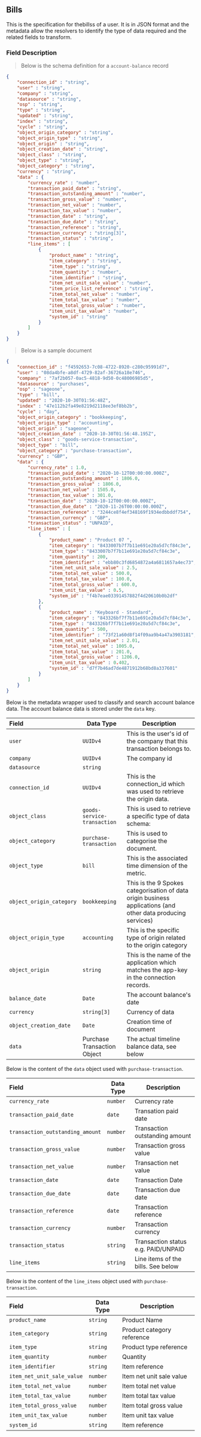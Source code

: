 ## Bills

This is the specification for thebillss of a user. It is in JSON format and the metadata allow the resolvers to identify the type of data required and the related fields to transform.

### Field Description

> Below is the schema definition for a `account-balance` record


```json
{
    "connection_id" : "string",
    "user" : "string",
    "company" : "string",
    "datasource" : "string",
    "osp" : "string",
    "type" : "string",
    "updated" : "string",
    "index" : "string",
    "cycle" : "string",
    "object_origin_category" : "string",
    "object_origin_type" : "string",
    "object_origin" : "string",
    "object_creation_date" : "string",
    "object_class" : "string",
    "object_type" : "string",
    "object_category" : "string",
    "currency" : "string",
    "data" : {
        "currency_rate" : "number",
        "transaction_paid_date" : "string",
        "transaction_outstanding_amount" : "number",
        "transaction_gross_value" : "number",
        "transaction_net_value" : "number",
        "transaction_tax_value" : "number",
        "transaction_date" : "string",
        "transaction_due_date" : "string",
        "transaction_reference" : "string",
        "transaction_currency" : "string[3]",
        "transaction_status" : "string",
        "line_items" : [
            {
                "product_name" : "string",
                "item_category" : "string",
                "item_type" : "string",
                "item_quantity" : "number",
                "item_identifier" : "string",
                "item_net_unit_sale_value" : "number",
                "item_price_list_reference" : "string",
                "item_total_net_value" : "number",
                "item_total_tax_value" : "number",
                "item_total_gross_value" : "number",
                "item_unit_tax_value" : "number",
                "system_id" : "string"
            }
        ]
    }
}
```

> Below is a sample document

```json
{
    "connection_id" : "f4592653-7c08-4722-8920-c280c95991d7",
    "user" : "08da4bfe-a8df-4729-82af-36726a18e746",
    "company" : "7af2b057-0ac5-4818-9d50-0c48006985d5",
    "datasource" : "purchases",
    "osp" : "sageone",
    "type" : "bill",
    "updated" : "2020-10-30T01:56:48Z",
    "index" : "47e112b2fa49e8219d2118ee3ef8bb2b",
    "cycle" : "day",
    "object_origin_category" : "bookkeeping",
    "object_origin_type" : "accounting",
    "object_origin" : "sageone",
    "object_creation_date" : "2020-10-30T01:56:48.195Z",
    "object_class" : "goods-service-transaction",
    "object_type" : "bill",
    "object_category" : "purchase-transaction",
    "currency" : "GBP",
    "data" : {
        "currency_rate" : 1.0,
        "transaction_paid_date" : "2020-10-12T00:00:00.000Z",
        "transaction_outstanding_amount" : 1806.0,
        "transaction_gross_value" : 1806.0,
        "transaction_net_value" : 1505.0,
        "transaction_tax_value" : 301.0,
        "transaction_date" : "2020-10-12T00:00:00.000Z",
        "transaction_due_date" : "2020-11-26T00:00:00.000Z",
        "transaction_reference" : "3244ce8f4ef348169f1934edbbddf754",
        "transaction_currency" : "GBP",
        "transaction_status" : "UNPAID",
        "line_items" : [
            {
                "product_name" : "Product 07 ",
                "item_category" : "8433007b7f7b11e691e20a5d7cf84c3e",
                "item_type" : "8433007b7f7b11e691e20a5d7cf84c3e",
                "item_quantity" : 200,
                "item_identifier" : "ebb80c3fd6854872a4a6811657a4ec73",
                "item_net_unit_sale_value" : 2.5,
                "item_total_net_value" : 500.0,
                "item_total_tax_value" : 100.0,
                "item_total_gross_value" : 600.0,
                "item_unit_tax_value" : 0.5,
                "system_id" : "f4b7eae03391457882f4d20610b0b2df"
            },
            {
                "product_name" : "Keyboard - Standard",
                "item_category" : "843326bf7f7b11e691e20a5d7cf84c3e",
                "item_type" : "843326bf7f7b11e691e20a5d7cf84c3e",
                "item_quantity" : 500,
                "item_identifier" : "73f21a60d8f14f09aa9b4a47a3903181",
                "item_net_unit_sale_value" : 2.01,
                "item_total_net_value" : 1005.0,
                "item_total_tax_value" : 201.0,
                "item_total_gross_value" : 1206.0,
                "item_unit_tax_value" : 0.402,
                "system_id" : "d7f7b46ad7de4871912b68bd8a337601"
            }
        ]
    }
}
```

Below is the metadata wrapper used to classify and search account balance data. The account balance data is stored under the `data` key.

| Field                    | Data Type               | Description                                                                                                  |
| :----------------------- | ----------------------- | ------------------------------------------------------------------------------------------------------------ |
| `user`                   | `UUIDv4`                | This is the user's id of the company that this transaction belongs to.                                       |
| `company`                | `UUIDv4`                | The company id                                                                                               |
| `datasource`             | `string`                |                                                                                                              |
| `connection_id`          | `UUIDv4`                | This is the connection_id which was used to retrieve the origin data.                                        |
| `object_class`           | `goods-service-transaction`       | This is used to retrieve a specific type of data schema:                                           |
| `object_category`        | `purchase-transaction`  | This is used to categorise the document.                                                                     |
| `object_type`            | `bill`                  | This is the associated time dimension of the metric.                                                         |
| `object_origin_category` | `bookkeeping`           | This is the 9 Spokes categorisation of data origin business applications (and other data producing services) |
| `object_origin_type`     | `accounting`            | This is the specific type of origin related to the origin category                                           |
| `object_origin`          | `string`                | This is the name of the application which matches the app-key in the connection records.                     |
| `balance_date`           | `Date`                  | The account balance's date                                                                                   |
| `currency`               | `string[3]`             | Currency of data                                                                                             |
| `object_creation_date`   | `Date`                  | Creation time of document                                                                                    |
| `data`                   | Purchase Transaction Object | The actual timeline balance data, see below                                                              |

Below is the content of the `data` object used with `purchase-transaction`.

| Field                | Data Type              | Description                                                                                                 |
| :------------------- | ---------------------- | ------------------------------------------------------------------------------------------------------------|
| `currency_rate`      | `number`               | Currency rate |
| `transaction_paid_date`       | `date`               | Transation paid date  |
| `transaction_outstanding_amount`   | `number`            | Transaction outstanding amount |
| `transaction_gross_value`     | `number`              | Transaction gross value |
| `transaction_net_value`    | `number`               | Transaction net value |
| `transaction_date` | `date` | Transaction Date |
| `transaction_due_date` | `date` | Transaction due date |
| `transaction_reference` | `date` | Transaction reference |
| `transaction_currency` | `number` | Transaction currency |
| `transaction_status` | `string` | Transaction status e.g. PAID/UNPAID |
| `line_items` | `string` | Line items of the bills. See below |

Below is the content of the `line_items` object used with `purchase-transaction`.

| Field                | Data Type              | Description                                                                                                 |
| :------------------- | ---------------------- | ------------------------------------------------------------------------------------------------------------|
| `product_name`      | `string`               | Product Name |
| `item_category`       | `string`               | Product category reference  |
| `item_type`   | `string`            | Product type reference |
| `item_quantity`     | `number`              | Quantity |
| `item_identifier`    | `string`               | Item reference |
| `item_net_unit_sale_value` | `number` | Item net unit sale value |
| `item_total_net_value` | `number` | Item total net value |
| `item_total_tax_value` | `number` | Item total tax value |
| `item_total_gross_value` | `number` | Item total gross value |
| `item_unit_tax_value` | `number` | Item unit tax value |
| `system_id` | `string` | Item reference |
